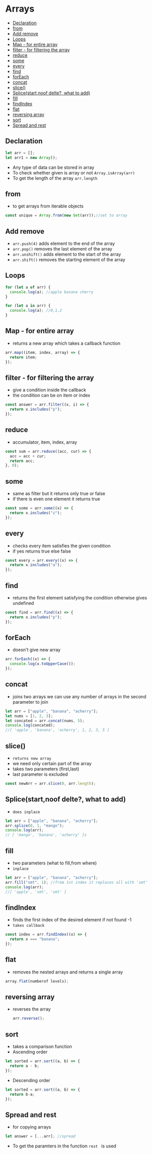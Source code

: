 # Arrays
- [Declaration](#declaration)
- [from](#from)
- [Add remove](#add-remove)
- [Loops](#loops)
- [Map - for entire array](#map---for-entire-array)
- [filter - for filtering the array](#filter---for-filtering-the-array)
- [reduce](#reduce)
- [some](#some)
- [every](#every)
- [find](#find)
- [forEach](#foreach)
- [concat](#concat)
- [slice()](#slice)
- [Splice(start,noof delte?, what to add)](#splicestartnoof-delte-what-to-add)
- [fill](#fill)
- [findIndex](#findindex)
- [flat](#flat)
- [reversing array](#reversing-array)
- [sort](#sort)
- [Spread and rest](#spread-and-rest)


## Declaration

```js
let arr = [];
let arr1 = new Array();
```

- Any type of data can be stored in array
- To check whether given is array or not `Array.isArray(arr)`
- To get the length of the array `arr.length`

## from 
- to get arrays from iterable objects
```js
const unique = Array.from(new Set(arr));//set to array
```
## Add remove

- `arr.push(4)` adds element to the end of the array
- `arr.pop()` removes the last element of the array
- `arr.unshift()` adds element to the start of the array
- `arr.shift()` removes the starting element of the array

## Loops

```js
for (let a of arr) {
  console.log(a); //apple banana cherry
}

for (let a in arr) {
  console.log(a); //0,1,2
}
```

## Map - for entire array

- returns a new array which takes a callback function

```js
arr.map((item, index, array) => {
  return item;
});
```

## filter - for filtering the array

- give a condition inside the callback
- the condition can be on item or index

```js
const answer = arr.filter((x, i) => {
  return x.includes("p");
});
```

## reduce

- accumulator, item, index, array

```js
const sum = arr.reduce((acc, cur) => {
  acc = acc + cur;
  return acc;
}, 0);
```

## some

- same as filter but it returns only true or false
- if there is even one element it returns true

```js
const some = arr.some((x) => {
  return x.includes("z");
});
```

## every

- checks every item satisfies the given condition
- if yes returns true else false

```js
const every = arr.every((x) => {
  return x.includes("a");
});
```

## find

- returns the first element satisfying the condition otherwise gives undefined

```js
const find = arr.find((x) => {
  return x.includes("p");
});
```

## forEach

- doesn't give new array

```js
arr.forEach((x) => {
  console.log(x.toUpperCase());
});
```

## concat

- joins two arrays we can use any number of arrays in the second parameter to join

```js
let arr = ["apple", "banana", "acherry"];
let nums = [1, 2, 3];
let concated = arr.concat(nums, 5);
console.log(concated);
//[ 'apple', 'banana', 'acherry', 1, 2, 3, 5 ]
```

## slice()

- `returns new array`
- we need only certain part of the array
- takes two parameters (first,last)
- last parameter is excluded

```js
const newArr = arr.slice(0, arr.length);
```

## Splice(start,noof delte?, what to add)

- `does inplace`

```js
let arr = ["apple", "banana", "acherry"];
arr.splice(0, 1, "mango");
console.log(arr);
// [ 'mango', 'banana', 'acherry' ]s
```

## fill

- two parameters (what to fill,from where)
- `inplace`

```js
let arr = ["apple", "banana", "acherry"];
arr.fill("smt", 1); //from 1st index it replaces all with 'smt'
console.log(arr);
//[ 'apple', 'smt', 'smt' ]
```

## findIndex

- finds the first index of the desired element if not found -1
- `takes callback`

```js
const index = arr.findIndex((x) => {
  return x === "banana";
});
```

## flat

- removes the nested arrays and returns a single array

```js
array.flat(numberof levels);
```

## reversing array

- reverses the array
  ```js
  arr.reverse();
  ```

## sort 
- takes a comparison function
- Ascending order
```js
let sorted = arr.sort((a, b) => {
  return a - b;
});
```
- Descending order
```js
let sorted = arr.sort((a, b) => {
  return b-a;
});
```














## Spread and rest

- for copying arrays

```js
let answer = [...arr]; //spread
```

- To get the paramters in the function `rest ` is used

